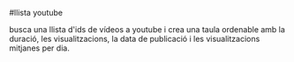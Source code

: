 #llista youtube

busca una llista d'ids de vídeos a youtube i crea una taula ordenable amb la
duració, les visualitzacions, la data de publicació i les visualitzacions
mitjanes per dia.
